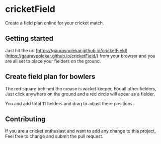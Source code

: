 # cricketField
Create a field plan online for your cricket match.

## Getting started

Just hit the url [https://gauravpolekar.github.io/cricketField](https://gauravpolekar.github.io/cricketField/) from your browser and you are all set to place your fielders on the ground.

## Create field plan for bowlers
The red square behined the crease is wicket keeper, For all other fielders, Just click anywhere on the ground and a red circle will apear as a fielder.

You and add total 11 fielders and drag to adjust there positions.


## Contributing
If you are a cricket enthusiast and want to add any change to this project, Feel free to change and submit the pull request.
